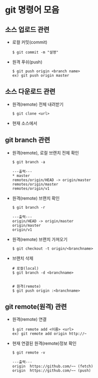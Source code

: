 # git 명령어 모음

## 소스 업로드 관련

- 로컬 커밋(commit)
    
    ```
    $ git commit -m "설명"
    ```

- 원격 푸쉬(push)

    ```
    $ git push origin <branch name>
    ex) git push origin master
    ```

## 소스 다운로드 관련

- 원격(remote) 전체 내려받기

    ```
    $ git clone <url>
    ```

- 현재 소스에서 

## git branch 관련

- 원격(remote), 로컬 브랜치 전체 확인

    ```
    $ git branch -a

    ---출력---
    * master
    remotes/origin/HEAD -> origin/master
    remotes/origin/master
    remotes/origin/v1
    ```

- 원격(remote) 브랜치 확인

    ```
    $ git branch -r

    ---출력---
    origin/HEAD -> origin/master
    origin/master
    origin/v1
    ```

- 원격(remote) 브랜치 가져오기

    ```
    $ git checkout -t origin/<branchname>
    ```

- 브랜치 삭제

    ```
    # 로컬(local)
    $ git branch -d <branchname>


    # 원격(remote)
    $ git push origin :<branchname>
    ```

## git remote(원격) 관련

- 원격(remote) 연결
    ```
    $ git remote add <이름> <url>
    ex) git remote add origin http://~
    ```

- 현재 연결된 원격(remote)정보 확인

    ```
    $ git remote -v

    ---출력---
    origin  https://github.com/~~ (fetch)
    origin  https://github.com/~~ (push)
    ```
